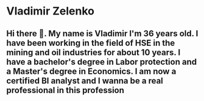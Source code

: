 # Vladimir Zelenko
## Hi there 👋. My name is Vladimir I'm 36 years old. I have been working in the field of HSE in the mining and oil industries for about 10 years. I have a bachelor's degree in Labor protection and a Master's degree in Economics. I am now a certified BI analyst and I wanna be a real professional in this profession
<!--
**vladimir-zelenko/vladimir-zelenko** is a ✨ _special_ ✨ repository because its `README.md` (this file) appears on your GitHub profile.

Here are some ideas to get you started:
- 🔭 I’m currently working on ...
- 🌱 I’m currently learning ...
- 👯 I’m looking to collaborate on ...
- 🤔 I’m looking for help with ...
- 💬 Ask me about ...
- 📫 How to reach me: ...
- 😄 Pronouns: ...
- ⚡ Fun fact: ...
-->
